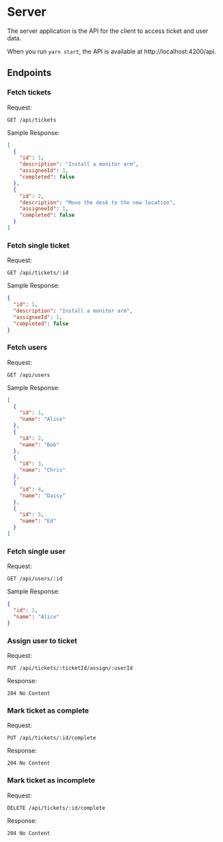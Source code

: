 # Server

The server application is the API for the client to access ticket and user data.

When you run `yarn start`, the API is available at http://localhost:4200/api.

## Endpoints

### Fetch tickets

Request:

```text
GET /api/tickets
```

Sample Response:

```json
[
  {
    "id": 1,
    "description": "Install a monitor arm",
    "assigneeId": 1,
    "completed": false
  },
  {
    "id": 2,
    "description": "Move the desk to the new location",
    "assigneeId": 1,
    "completed": false
  }
]
```

### Fetch single ticket

Request:

```text
GET /api/tickets/:id
```

Sample Response:

```json
{
  "id": 1,
  "description": "Install a monitor arm",
  "assigneeId": 1,
  "completed": false
}
```

### Fetch users

Request:

```text
GET /api/users
```

Sample Response:

```json
[
  {
    "id": 1,
    "name": "Alice"
  },
  {
    "id": 2,
    "name": "Bob"
  },
  {
    "id": 3,
    "name": "Chris"
  },
  {
    "id": 4,
    "name": "Daisy"
  },
  {
    "id": 5,
    "name": "Ed"
  }
]
```

### Fetch single user

Request:

```text
GET /api/users/:id
```

Sample Response:

```json
{
  "id": 1,
  "name": "Alice"
}
```

### Assign user to ticket

Request:

```text
PUT /api/tickets/:ticketId/assign/:userId
```

Response:

```text
204 No Content
```

### Mark ticket as complete

Request:

```text
PUT /api/tickets/:id/complete
```

Response:

```text
204 No Content
```

### Mark ticket as incomplete

Request:

```text
DELETE /api/tickets/:id/complete
```

Response:

```text
204 No Content
```

